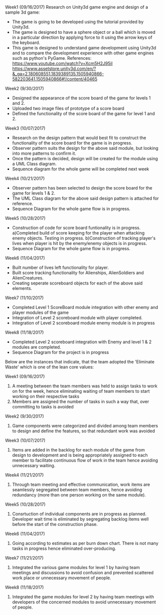Week1 (09/16/2017)
Research on Unity3d game engine and design of a sample 3d game:
* The game is going to be developed using the tutorial provided by Unity3d. 
* The game is designed to have a sphere object or a ball which is moved in a particular direction by applying force to it using the arrow keys of the keyboard. 
* This game is designed to understand game development using Unity3d and to compare the development experience with other game engines such as python's PyGame.
References: 
https://www.youtube.com/watch?v=Xcm5H2J95iI
https://www.assetstore.unity3d.com/en/?&_ga=2.180608551.1839389135.1505940866-582203641.1505940866#!/content/40465

Week2 (9/30/2017)
* Designed the appearance of the score board of the game for levels 1 and 2.
* Uploaded two image files of prototype of a score board
* Defined the functionality of the score board of the game for level 1 and 2.

Week3 (10/07/2017)
* Research on the design pattern that would best fit to construct the functionality of the score board for the game is in progress.
* Observer pattern suits the design for the above said module, but looking into more patterns to confirm it.
* Once the pattern is decided, design will be created for the module using a UML Class diagram.
* Sequence diagram for the whole game will be completed next week

Week4 (10/21/2017)
* Observer pattern has been selected to design the score board for the game for levels 1 & 2.
* The UML Class diagram for the above said design pattern is attached for reference.
* Sequence Diagram for the whole game flow is in progress.

Week5 (10/28/2017)
* Construction of code for score board funtionality is in progress. 
  a)Completed build of score keeping for the player when attacking enemy objects. Testing in progress.
  b)Construction of tracking player's lives when player is hit by the enemy/enemy objects is in progress.
* Sequence Diagram for the whole game flow is in progress.

Week6 (11/04/2017)
* Built number of lives left functionality for player.
* Built score tracking functionality for Alienships, AlienSoldiers and AlienCreatures.
* Creating seperate scoreboard objects for each of the above said elements.

Week7 (11/10/2017)
* Completed Level 1 ScoreBoard module integration with other enemy and player modules of the game
* Integration of Level 2 scoreboard module with player completed. 
* Integration of Level 2 scoreboard module enemy module is in progress

Week8 (11/18/2017)
* Completed Level 2 scoreboard integration with Enemy and level 1 & 2 modules are completed.
* Sequence Diagram for the project is in progress

Below are the instances that indicate, that the team adopted the 'Eliminate Waste' which is one of the lean core values:

Week1 (09/16/2017)
1) A meeting between the team members was held to assign tasks to work on for the week, hence eliminating waiting of team members to start working on their respective tasks
2) Members are assigned the number of tasks in such a way that, over committing to tasks is avoided

Week2 (9/30/2017)
1) Game components were categorized and divided among team members to design and define the features, so that redundant work was avoided 

Week3 (10/07/2017)
1) Items are added in the backlog for each module of the game from design to development and is being appropriately assigned to each member to facilitate continuous flow of work in the team hence avoiding unnecessary waiting.

Week4 (11/21/2017)
1) Through team meeting and effective communication, work items are seamlessly segregated between team members, hence avoiding redundancy (more than one person working on the same module). 

Week5 (10/28/2017)
1) Consrtuction of individual components are in progress as planned. Developer wait time is eliminated by segregating backlog items well before the start of the construction phase.

Week6 (11/04/2017)
1) Going according to estimates as per burn down chart. There is not many tasks in progress hence eliminated over-producing.

Week7 (11/21/2017)
1) Integrated the various game modules for level 1 by having team meetings and discussions to avoid confusion and prevented scattered work place or unnecessary movement of people.

Week8 (11/18/2017)
1) Integrated the game modules for level 2 by having team meetings with developers of the concerned modules to avoid unnecessary movement of people.
